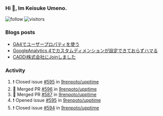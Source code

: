 ### Hi 👋, Im Keisuke Umeno.

<!--
**9renpoto/9renpoto** is a ✨ _special_ ✨ repository because its `README.md` (this file) appears on your GitHub profile.

Here are some ideas to get you started:

- 🔭 I’m currently working on ...
- 🌱 I’m currently learning ...
- 👯 I’m looking to collaborate on ...
- 🤔 I’m looking for help with ...
- 💬 Ask me about ...
- 📫 How to reach me: ...
- 😄 Pronouns: ...
- ⚡ Fun fact: ...
-->

![follow](https://img.shields.io/github/followers/9renpoto?label=Follow&style=social)
![visitors](https://komarev.com/ghpvc/?username=9renpoto&label=Profile%20views&color=0e75b6&style=flat)

### Blogs posts

<!-- BLOG-POST-LIST:START -->
- [GA4でユーザープロパティを使う](https://9renpoto.dev/2021/02/21/google-analytics-4-user-properties/)
- [GoogleAnalytics 4でカスタムディメンションが設定できておらずハマる](https://9renpoto.dev/2021/02/13/google-analytics-4/)
- [CADDi株式会社にJoinしました](https://9renpoto.dev/2020/12/05/join/)
<!-- BLOG-POST-LIST:END -->

### Activity

<!--START_SECTION:activity-->
1. ❗️ Closed issue [#595](https://github.com/9renpoto/upptime/issues/595) in [9renpoto/upptime](https://github.com/9renpoto/upptime)
2. 🎉 Merged PR [#596](https://github.com/9renpoto/upptime/pull/596) in [9renpoto/upptime](https://github.com/9renpoto/upptime)
3. 🎉 Merged PR [#587](https://github.com/9renpoto/upptime/pull/587) in [9renpoto/upptime](https://github.com/9renpoto/upptime)
4. ❗️ Opened issue [#595](https://github.com/9renpoto/upptime/issues/595) in [9renpoto/upptime](https://github.com/9renpoto/upptime)
5. ❗️ Closed issue [#594](https://github.com/9renpoto/upptime/issues/594) in [9renpoto/upptime](https://github.com/9renpoto/upptime)
<!--END_SECTION:activity-->

<!--START_SECTION:waka-->
<!--END_SECTION:waka-->
